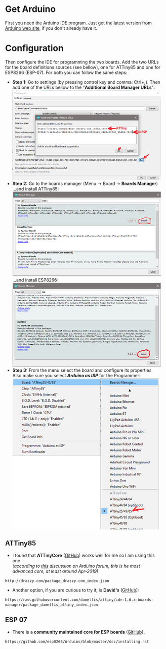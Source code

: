 # Get Arduino
First you need the Arduino IDE program. Just get the latest version from [Arduino web site](https://www.arduino.cc/en/Main/Software), if you don't already have it.

# Configuration
Then configure the IDE for programming the two boards.
Add the two URLs for the board definitions sources (see bellow), one for ATTiny85 and one for ESP8266 (ESP-07). For both you can follow the same steps:
* **Step 1:** Go to settings (by pressing control key and comma: Ctrl+**,**). Then add one of the URLs bellow to the "**Additional Board Manager URLs**":  
![](https://github.com/RazMake/ArduinoUNOMultiProgrammer/blob/master/Screenshots/BoardSourceSetup.png?raw=true)
* **Step 2:** Go to the boards manager (Menu -> Board -> **Boards Manager**)  
...and install ATTiny85:  
![](https://github.com/RazMake/ArduinoUNOMultiProgrammer/blob/master/Screenshots/InstallATTniyCore.png?raw=true)  
...and install ESP8266:  
![](https://github.com/RazMake/ArduinoUNOMultiProgrammer/blob/master/Screenshots/InstallEsp8266Core.png?raw=true)  
* **Step 3:** From the menu select the board and configure its properties.  
Also make sure you select **_Arduino as ISP_** for the Programmer:  
![](https://github.com/RazMake/ArduinoUNOMultiProgrammer/blob/master/Screenshots/SelectATTinyBoard.png?raw=true)

## ATTiny85
* I found that **ATTinyCore** ([GitHub](https://github.com/SpenceKonde/ATTinyCore/blob/master/Installation.md)) works well for me so I am using this one.  
_(according to [this](https://forum.arduino.cc/index.php?topic=609034.0) discussion on Arduino forum, this is he most advanced core, at least around Apr-2019)_
```
http://drazzy.com/package_drazzy.com_index.json
```
	
* Another option, if you are curious to try it, is **David's** ([GitHub](https://github.com/damellis/attiny/)):
``` 
https://raw.githubusercontent.com/damellis/attiny/ide-1.6.x-boards-manager/package_damellis_attiny_index.json
```


## ESP 07
* There is a **community maintained core for ESP boards** ([GitHub](https://github.com/esp8266/Arduino)).
```
https://github.com/esp8266/Arduino/blob/master/doc/installing.rst
````